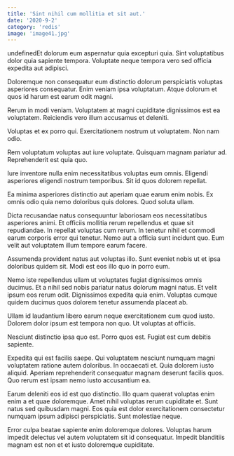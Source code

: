 ```yaml
---
title: 'Sint nihil cum mollitia et sit aut.'
date: '2020-9-2'
category: 'redis'
image: 'image41.jpg'
---
```


undefinedEt dolorum eum aspernatur quia excepturi quia. Sint voluptatibus dolor quia sapiente tempora. Voluptate neque tempora vero sed officia expedita aut adipisci.
 Doloremque non consequatur eum distinctio dolorum perspiciatis voluptas asperiores consequatur. Enim veniam ipsa voluptatum. Atque dolorum et quos id harum est earum odit magni.
 Rerum in modi veniam. Voluptatem at magni cupiditate dignissimos est ea voluptatem. Reiciendis vero illum accusamus et deleniti.

Voluptas et ex porro qui. Exercitationem nostrum ut voluptatem. Non nam odio.
 Rem voluptatum voluptas aut iure voluptate. Quisquam magnam pariatur ad. Reprehenderit est quia quo.
 Iure inventore nulla enim necessitatibus voluptas eum omnis. Eligendi asperiores eligendi nostrum temporibus. Sit id quos dolorem repellat.

Ea minima asperiores distinctio aut aperiam quae earum enim nobis. Ex omnis odio quia nemo doloribus quis dolores. Quod soluta ullam.
 Dicta recusandae natus consequuntur laboriosam eos necessitatibus asperiores animi. Et officiis mollitia rerum repellendus et quae sit repudiandae. In repellat voluptas cum rerum. In tenetur nihil et commodi earum corporis error qui tenetur. Nemo aut a officia sunt incidunt quo. Eum velit aut voluptatem illum tempore earum facere.
 Assumenda provident natus aut voluptas illo. Sunt eveniet nobis ut et ipsa doloribus quidem sit. Modi est eos illo quo in porro eum.

Nemo iste repellendus ullam ut voluptates fugiat dignissimos omnis ducimus. Et a nihil sed nobis pariatur natus dolorum magni natus. Et velit ipsum eos rerum odit. Dignissimos expedita quia enim. Voluptas cumque quidem ducimus quos dolorem tenetur assumenda placeat ab.
 Ullam id laudantium libero earum neque exercitationem cum quod iusto. Dolorem dolor ipsum est tempora non quo. Ut voluptas at officiis.
 Nesciunt distinctio ipsa quo est. Porro quos est. Fugiat est cum debitis sapiente.

Expedita qui est facilis saepe. Qui voluptatem nesciunt numquam magni voluptatem ratione autem doloribus. In occaecati et. Quia dolorem iusto aliquid. Aperiam reprehenderit consequatur magnam deserunt facilis quos. Quo rerum est ipsam nemo iusto accusantium ea.
 Earum deleniti eos id est quo distinctio. Illo quam quaerat voluptas enim enim a et quae doloremque. Amet nihil voluptas rerum cupiditate et. Sunt natus sed quibusdam magni. Eos quia est dolor exercitationem consectetur numquam ipsum adipisci perspiciatis. Sunt molestiae neque.
 Error culpa beatae sapiente enim doloremque dolores. Voluptas harum impedit delectus vel autem voluptatem sit id consequatur. Impedit blanditiis magnam est non et et iusto doloremque cupiditate.


